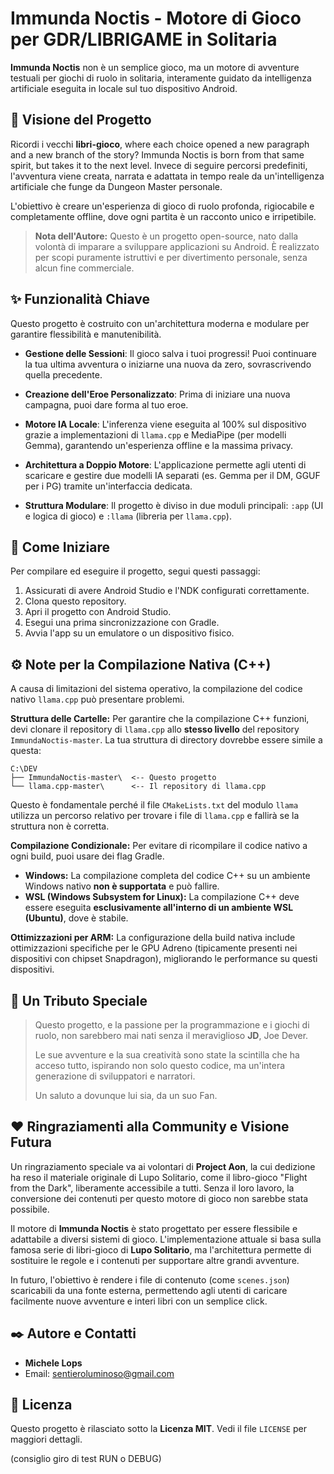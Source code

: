 
# Immunda Noctis - Motore di Gioco per GDR/LIBRIGAME in Solitaria

**Immunda Noctis** non è un semplice gioco, ma un motore di avventure testuali per giochi di ruolo in solitaria, interamente guidato da intelligenza artificiale eseguita in locale sul tuo dispositivo Android.

## 📜 Visione del Progetto

Ricordi i vecchi **libri-gioco**, where each choice opened a new paragraph and a new branch of the story? Immunda Noctis is born from that same spirit, but takes it to the next level. Invece di seguire percorsi predefiniti, l'avventura viene creata, narrata e adattata in tempo reale da un'intelligenza artificiale che funge da Dungeon Master personale.

L'obiettivo è creare un'esperienza di gioco di ruolo profonda, rigiocabile e completamente offline, dove ogni partita è un racconto unico e irripetibile.

> **Nota dell'Autore:** Questo è un progetto open-source, nato dalla volontà di imparare a sviluppare applicazioni su Android. È realizzato per scopi puramente istruttivi e per divertimento personale, senza alcun fine commerciale.

## ✨ Funzionalità Chiave

Questo progetto è costruito con un'architettura moderna e modulare per garantire flessibilità e manutenibilità.

* **Gestione delle Sessioni**: Il gioco salva i tuoi progressi\! Puoi continuare la tua ultima avventura o iniziarne una nuova da zero, sovrascrivendo quella precedente.

* **Creazione dell'Eroe Personalizzato**: Prima di iniziare una nuova campagna, puoi dare forma al tuo eroe.

* **Motore IA Locale**: L'inferenza viene eseguita al 100% sul dispositivo grazie a implementazioni di `llama.cpp` e MediaPipe (per modelli Gemma), garantendo un'esperienza offline e la massima privacy.

* **Architettura a Doppio Motore**: L'applicazione permette agli utenti di scaricare e gestire due modelli IA separati (es. Gemma per il DM, GGUF per i PG) tramite un'interfaccia dedicata.

* **Struttura Modulare**: Il progetto è diviso in due moduli principali: `:app` (UI e logica di gioco) e `:llama` (libreria per `llama.cpp`).

## 🚀 Come Iniziare

Per compilare ed eseguire il progetto, segui questi passaggi:

1.  Assicurati di avere Android Studio e l'NDK configurati correttamente.
2.  Clona questo repository.
3.  Apri il progetto con Android Studio.
4.  Esegui una prima sincronizzazione con Gradle.
5.  Avvia l'app su un emulatore o un dispositivo fisico.

## ⚙️ Note per la Compilazione Nativa (C++)

A causa di limitazioni del sistema operativo, la compilazione del codice nativo `llama.cpp` può presentare problemi.

**Struttura delle Cartelle:**
Per garantire che la compilazione C++ funzioni, devi clonare il repository di `llama.cpp` allo **stesso livello** del repository `ImmundaNoctis-master`. La tua struttura di directory dovrebbe essere simile a questa:

```
C:\DEV
├── ImmundaNoctis-master\  <-- Questo progetto
└── llama.cpp-master\      <-- Il repository di llama.cpp
```

Questo è fondamentale perché il file `CMakeLists.txt` del modulo `llama` utilizza un percorso relativo per trovare i file di `llama.cpp` e fallirà se la struttura non è corretta.

**Compilazione Condizionale:**
Per evitare di ricompilare il codice nativo a ogni build, puoi usare dei flag Gradle.

* **Windows:** La compilazione completa del codice C++ su un ambiente Windows nativo **non è supportata** e può fallire.
* **WSL (Windows Subsystem for Linux):** La compilazione C++ deve essere eseguita **esclusivamente all'interno di un ambiente WSL (Ubuntu)**, dove è stabile.

**Ottimizzazioni per ARM:**
La configurazione della build nativa include ottimizzazioni specifiche per le GPU Adreno (tipicamente presenti nei dispositivi con chipset Snapdragon), migliorando le performance su questi dispositivi.

## 🙏 Un Tributo Speciale

> Questo progetto, e la passione per la programmazione e i giochi di ruolo, non sarebbero mai nati senza il meraviglioso **JD**, Joe Dever.
>
> Le sue avventure e la sua creatività sono state la scintilla che ha acceso tutto, ispirando non solo questo codice, ma un'intera generazione di sviluppatori e narratori.
>
> Un saluto a dovunque lui sia, da un suo Fan.

## ❤️ Ringraziamenti alla Community e Visione Futura

Un ringraziamento speciale va ai volontari di **Project Aon**, la cui dedizione ha reso il materiale originale di Lupo Solitario, come il libro-gioco "Flight from the Dark", liberamente accessibile a tutti. Senza il loro lavoro, la conversione dei contenuti per questo motore di gioco non sarebbe stata possibile.

Il motore di **Immunda Noctis** è stato progettato per essere flessibile e adattabile a diversi sistemi di gioco. L'implementazione attuale si basa sulla famosa serie di libri-gioco di **Lupo Solitario**, ma l'architettura permette di sostituire le regole e i contenuti per supportare altre grandi avventure.

In futuro, l'obiettivo è rendere i file di contenuto (come `scenes.json`) scaricabili da una fonte esterna, permettendo agli utenti di caricare facilmente nuove avventure e interi libri con un semplice click.

## ✒️ Autore e Contatti

* **Michele Lops**
* Email: [sentieroluminoso@gmail.com](mailto:sentieroluminoso@gmail.com)

## 📄 Licenza

Questo progetto è rilasciato sotto la **Licenza MIT**. Vedi il file `LICENSE` per maggiori dettagli.

(consiglio giro di test RUN o DEBUG)